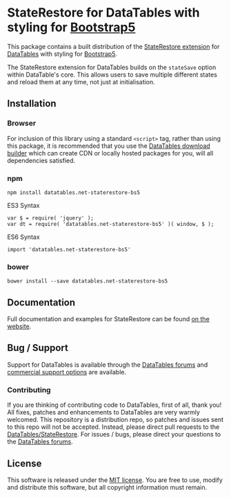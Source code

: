 # StateRestore for DataTables with styling for [Bootstrap5](https://getbootstrap.com/)

This package contains a built distribution of the [StateRestore extension](https://datatables.net/extensions/staterestore) for [DataTables](https://datatables.net/) with styling for [Bootstrap5](https://getbootstrap.com/).

The StateRestore extension for DataTables builds on the `stateSave` option within DataTable's core. This allows users to save multiple different states and reload them at any time, not just at initialisation.


## Installation

### Browser

For inclusion of this library using a standard `<script>` tag, rather than using this package, it is recommended that you use the [DataTables download builder](//datatables.net/download) which can create CDN or locally hosted packages for you, will all dependencies satisfied.

### npm

```
npm install datatables.net-staterestore-bs5
```

ES3 Syntax
```
var $ = require( 'jquery' );
var dt = require( 'datatables.net-staterestore-bs5' )( window, $ );
```

ES6 Syntax
```
import 'datatables.net-staterestore-bs5'
```

### bower

```
bower install --save datatables.net-staterestore-bs5
```



## Documentation

Full documentation and examples for StateRestore can be found [on the website](https://datatables.net/extensions/staterestore).


## Bug / Support

Support for DataTables is available through the [DataTables forums](//datatables.net/forums) and [commercial support options](//datatables.net/support) are available.


### Contributing

If you are thinking of contributing code to DataTables, first of all, thank you! All fixes, patches and enhancements to DataTables are very warmly welcomed. This repository is a distribution repo, so patches and issues sent to this repo will not be accepted. Instead, please direct pull requests to the [DataTables/StateRestore](http://github.com/DataTables/StateRestore). For issues / bugs, please direct your questions to the [DataTables forums](//datatables.net/forums).


## License

This software is released under the [MIT license](//datatables.net/license). You are free to use, modify and distribute this software, but all copyright information must remain.

